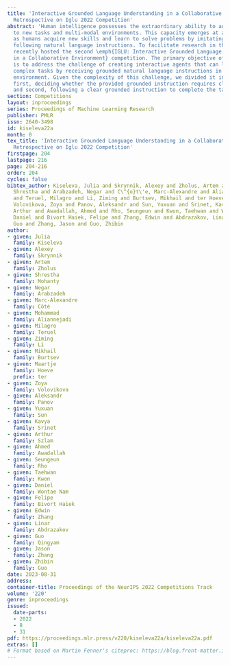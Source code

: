 ```yaml
---
title: 'Interactive Grounded Language Understanding in a Collaborative Environment:
  Retrospective on Iglu 2022 Competition'
abstract: 'Human intelligence possesses the extraordinary ability to adapt rapidly
  to new tasks and multi-modal environments. This capacity emerges at an early age,
  as humans acquire new skills and learn to solve problems by imitating others or
  following natural language instructions. To facilitate research in this area, we
  recently hosted the second \emph{IGLU: Interactive Grounded Language Understanding
  in a Collaborative Environment} competition. The primary objective of the competition
  is to address the challenge of creating interactive agents that can learn to solve
  complex tasks by receiving grounded natural language instructions in a collaborative
  environment. Given the complexity of this challenge, we divided it into two sub-tasks:
  first, deciding whether the provided grounded instruction requires clarification,
  and second, following a clear grounded instruction to complete the task description.'
section: Competitions
layout: inproceedings
series: Proceedings of Machine Learning Research
publisher: PMLR
issn: 2640-3498
id: kiseleva22a
month: 0
tex_title: 'Interactive Grounded Language Understanding in a Collaborative Environment:
  Retrospective on Iglu 2022 Competition'
firstpage: 204
lastpage: 216
page: 204-216
order: 204
cycles: false
bibtex_author: Kiseleva, Julia and Skrynnik, Alexey and Zholus, Artem and Mohanty,
  Shrestha and Arabzadeh, Negar and C\^{o}t\'e, Marc-Alexandre and Aliannejadi, Mohammad
  and Teruel, Milagro and Li, Ziming and Burtsev, Mikhail and ter Hoeve, Maartje and
  Volovikova, Zoya and Panov, Aleksandr and Sun, Yuxuan and Srinet, Kavya and Szlam,
  Arthur and Awadallah, Ahmed and Rho, Seungeun and Kwon, Taehwan and Wontae Nam,
  Daniel and Bivort Haiek, Felipe and Zhang, Edwin and Abdrazakov, Linar and Qingyam,
  Guo and Zhang, Jason and Guo, Zhibin
author:
- given: Julia
  family: Kiseleva
- given: Alexey
  family: Skrynnik
- given: Artem
  family: Zholus
- given: Shrestha
  family: Mohanty
- given: Negar
  family: Arabzadeh
- given: Marc-Alexandre
  family: Côté
- given: Mohammad
  family: Aliannejadi
- given: Milagro
  family: Teruel
- given: Ziming
  family: Li
- given: Mikhail
  family: Burtsev
- given: Maartje
  family: Hoeve
  prefix: ter
- given: Zoya
  family: Volovikova
- given: Aleksandr
  family: Panov
- given: Yuxuan
  family: Sun
- given: Kavya
  family: Srinet
- given: Arthur
  family: Szlam
- given: Ahmed
  family: Awadallah
- given: Seungeun
  family: Rho
- given: Taehwan
  family: Kwon
- given: Daniel
  family: Wontae Nam
- given: Felipe
  family: Bivort Haiek
- given: Edwin
  family: Zhang
- given: Linar
  family: Abdrazakov
- given: Guo
  family: Qingyam
- given: Jason
  family: Zhang
- given: Zhibin
  family: Guo
date: 2023-08-31
address:
container-title: Proceedings of the NeurIPS 2022 Competitions Track
volume: '220'
genre: inproceedings
issued:
  date-parts:
  - 2022
  - 8
  - 31
pdf: https://proceedings.mlr.press/v220/kiseleva22a/kiseleva22a.pdf
extras: []
# Format based on Martin Fenner's citeproc: https://blog.front-matter.io/posts/citeproc-yaml-for-bibliographies/
---
```

